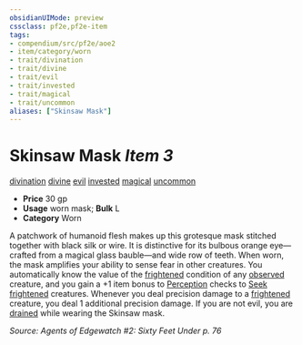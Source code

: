 ```yaml
---
obsidianUIMode: preview
cssclass: pf2e,pf2e-item
tags:
- compendium/src/pf2e/aoe2
- item/category/worn
- trait/divination
- trait/divine
- trait/evil
- trait/invested
- trait/magical
- trait/uncommon
aliases: ["Skinsaw Mask"]
---
```

# Skinsaw Mask *Item 3*  
[divination](../../../Rules/traits/divination.md)  [divine](../../../Rules/traits/divine.md)  [evil](../../../Rules/traits/evil.md)  [invested](../../../Rules/traits/invested.md)  [magical](../../../Rules/traits/magical.md)  [uncommon](../../../Rules/traits/uncommon.md)  

- **Price** 30 gp
- **Usage** worn mask; **Bulk** L
- **Category** Worn

A patchwork of humanoid flesh makes up this grotesque mask stitched together with black silk or wire. It is distinctive for its bulbous orange eye— crafted from a magical glass bauble—and wide row of teeth. When worn, the mask amplifies your ability to sense fear in other creatures. You automatically know the value of the [frightened](../../../Rules/conditions.md#Frightened) condition of any [observed](../../../Rules/conditions.md#Observed) creature, and you gain a +1 item bonus to [Perception](../../skills.md#Perception) checks to [Seek](../../../Rules/actions/seek.md) [frightened](../../../Rules/conditions.md#Frightened) creatures. Whenever you deal precision damage to a [frightened](../../../Rules/conditions.md#Frightened) creature, you deal 1 additional precision damage. If you are not evil, you are [drained](../../../Rules/conditions.md#Drained) while wearing the Skinsaw mask.

*Source: Agents of Edgewatch #2: Sixty Feet Under p. 76*